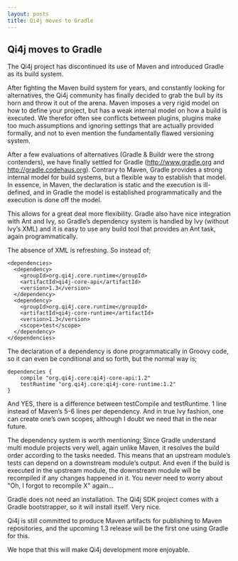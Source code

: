 ```yaml
---
layout: posts
title: Qi4j moves to Gradle
---
```

## Qi4j moves to Gradle

The Qi4j project has discontinued its use of Maven and introduced Gradle as its build system.

After fighting the Maven build system for years, and constantly looking for alternatives, the Qi4j community has finally decided to grab the bull by its horn and throw it out of the arena. Maven imposes a very rigid model on how to define your project, but has a weak internal model on how a build is executed. We therefor often see conflicts between plugins, plugins make too much assumptions and ignoring settings that are actually provided formally, and not to even mention the fundamentally flawed versioning system.

After a few evaluations of alternatives (Gradle & Buildr were the strong contenders), we have finally settled for Gradle (http://www.gradle.org and http://gradle.codehaus.org). Contrary to Maven, Gradle provides a strong internal model for build systems, but a flexible way to establish that model. In essence, in Maven, the declaration is static and the execution is ill-defined, and in Gradle the model is established programmatically and the execution is done off the model.

This allows for a great deal more flexibility. Gradle also have nice integration with Ant and Ivy, so Gradle’s dependency system is handled by Ivy (without Ivy’s XML) and it is easy to use any build tool that provides an Ant task, again programmatically.

The absence of XML is refreshing. So instead of;

    <dependencies>
      <dependency>
        <groupId>org.qi4j.core.runtime</groupId>
        <artifactId>qi4j-core-api</artifactId>
        <version>1.3</version>
      </dependency>
      <dependency>
        <groupId>org.qi4j.core.runtime</groupId>
        <artifactId>qi4j-core-runtime</artifactId>
        <version>1.3</version>
        <scope>test</scope>
      </dependency>
    </dependencies>

The declaration of a dependency is done programmatically in Groovy code, so it can even be conditional and so forth, but the normal way is;

    dependencies {
        compile "org.qi4j.core:qi4j-core-api:1.2"
        testRuntime "org.qi4j.core:qi4j-core-runtime:1.2"
    }

And YES, there is a difference between testCompile and testRuntime. 1 line instead of Maven’s 5-6 lines per dependency. And in true Ivy fashion, one can create one’s own scopes, although I doubt we need that in the near future.

The dependency system is worth mentioning; Since Gradle understand multi module projects very well, again unlike Maven, it resolves the build order according to the tasks needed. This means that an upstream module’s tests can depend on a downstream module’s output. And even if the build is executed in the upstream module, the downstream module will be recompiled if any changes happened in it. You never need to worry about "Oh, I forgot to recompile X" again…

Gradle does not need an installation. The Qi4j SDK project comes with a Gradle bootstrapper, so it will install itself. Very nice.

Qi4j is still committed to produce Maven artifacts for publishing to Maven repositories, and the upcoming 1.3 release will be the first one using Gradle for this.

We hope that this will make Qi4j development more enjoyable.


